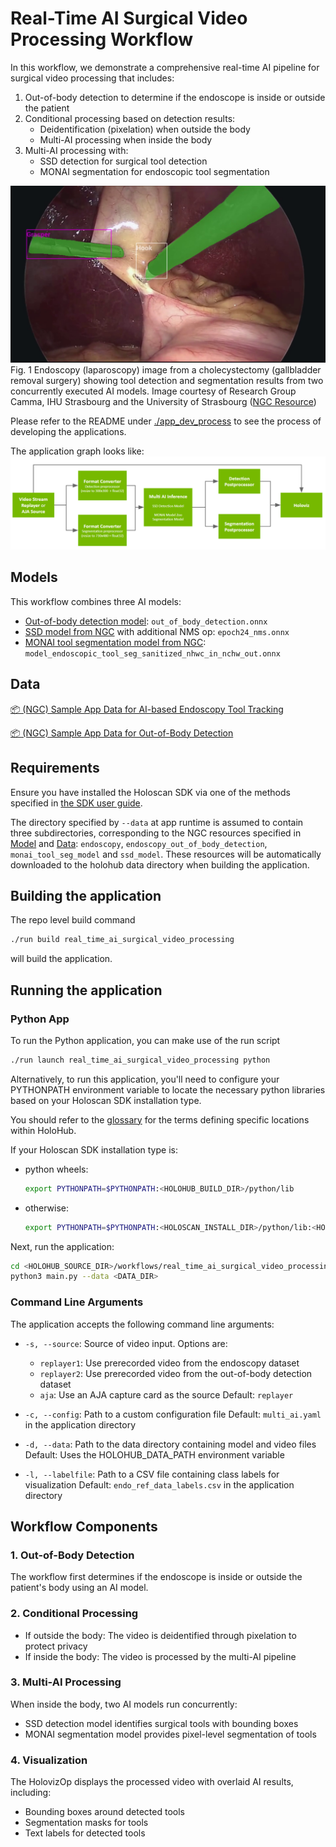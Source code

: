 # Real-Time AI Surgical Video Processing Workflow

In this workflow, we demonstrate a comprehensive real-time AI pipeline for surgical video processing that includes:

1. Out-of-body detection to determine if the endoscope is inside or outside the patient
2. Conditional processing based on detection results:
   - Deidentification (pixelation) when outside the body
   - Multi-AI processing when inside the body
3. Multi-AI processing with:
   - SSD detection for surgical tool detection
   - MONAI segmentation for endoscopic tool segmentation

![](images/app_multiai_endoscopy.png)<br>
Fig. 1 Endoscopy (laparoscopy) image from a cholecystectomy (gallbladder removal surgery) showing tool detection and segmentation results from two concurrently executed AI models.
Image courtesy of Research Group Camma, IHU Strasbourg and the University of Strasbourg ([NGC Resource](https://catalog.ngc.nvidia.com/orgs/nvidia/teams/clara-holoscan/resources/holoscan_endoscopy_sample_data))

Please refer to the README under [./app_dev_process](./app_dev_process/README.md) to see the process of developing the applications.

The application graph looks like:
![](./images/multiai_endoscopy_app_graph.png)

## Models

This workflow combines three AI models:

- [Out-of-body detection model](https://catalog.ngc.nvidia.com/orgs/nvidia/teams/clara-holoscan/resources/holoscan_endoscopy_sample_data): `out_of_body_detection.onnx`
- [SSD model from NGC](https://catalog.ngc.nvidia.com/orgs/nvidia/teams/clara-holoscan/resources/ssd_surgical_tool_detection_model) with additional NMS op: `epoch24_nms.onnx`
- [MONAI tool segmentation model from NGC](https://catalog.ngc.nvidia.com/orgs/nvidia/teams/clara-holoscan/resources/monai_endoscopic_tool_segmentation_model): `model_endoscopic_tool_seg_sanitized_nhwc_in_nchw_out.onnx`

## Data
[📦️ (NGC) Sample App Data for AI-based Endoscopy Tool Tracking](https://catalog.ngc.nvidia.com/orgs/nvidia/teams/clara-holoscan/resources/holoscan_endoscopy_sample_data)

[📦️ (NGC) Sample App Data for Out-of-Body Detection](https://catalog.ngc.nvidia.com/orgs/nvidia/teams/clara-holoscan/resources/holoscan_endoscopy_sample_data)

## Requirements
Ensure you have installed the Holoscan SDK via one of the methods specified in [the SDK user guide](https://docs.nvidia.com/holoscan/sdk-user-guide/sdk_installation.html#development-software-stack).

The directory specified by `--data` at app runtime is assumed to contain three subdirectories, corresponding to the NGC resources specified in [Model](#models) and [Data](#data): `endoscopy`, `endoscopy_out_of_body_detection`, `monai_tool_seg_model` and `ssd_model`. These resources will be automatically downloaded to the holohub data directory when building the application.

## Building the application

The repo level build command 
```sh
./run build real_time_ai_surgical_video_processing
```
will build the application.

## Running the application
### Python App
To run the Python application, you can make use of the run script
```sh
./run launch real_time_ai_surgical_video_processing python
```
Alternatively, to run this application, you'll need to configure your PYTHONPATH environment variable to locate the
necessary python libraries based on your Holoscan SDK installation type.

You should refer to the [glossary](../../README.md#Glossary) for the terms defining specific locations within HoloHub.

If your Holoscan SDK installation type is:

* python wheels:

  ```bash
  export PYTHONPATH=$PYTHONPATH:<HOLOHUB_BUILD_DIR>/python/lib
  ```

* otherwise:

  ```bash
  export PYTHONPATH=$PYTHONPATH:<HOLOSCAN_INSTALL_DIR>/python/lib:<HOLOHUB_BUILD_DIR>/python/lib
  ```
Next, run the application:
```sh
cd <HOLOHUB_SOURCE_DIR>/workflows/real_time_ai_surgical_video_processing/python
python3 main.py --data <DATA_DIR>
```

### Command Line Arguments

The application accepts the following command line arguments:

- `-s, --source`: Source of video input. Options are:
  - `replayer1`: Use prerecorded video from the endoscopy dataset
  - `replayer2`: Use prerecorded video from the out-of-body detection dataset
  - `aja`: Use an AJA capture card as the source
  Default: `replayer`

- `-c, --config`: Path to a custom configuration file
  Default: `multi_ai.yaml` in the application directory

- `-d, --data`: Path to the data directory containing model and video files
  Default: Uses the HOLOHUB_DATA_PATH environment variable

- `-l, --labelfile`: Path to a CSV file containing class labels for visualization
  Default: `endo_ref_data_labels.csv` in the application directory

## Workflow Components

### 1. Out-of-Body Detection
The workflow first determines if the endoscope is inside or outside the patient's body using an AI model.

### 2. Conditional Processing
- If outside the body: The video is deidentified through pixelation to protect privacy
- If inside the body: The video is processed by the multi-AI pipeline

### 3. Multi-AI Processing
When inside the body, two AI models run concurrently:
- SSD detection model identifies surgical tools with bounding boxes
- MONAI segmentation model provides pixel-level segmentation of tools

### 4. Visualization
The HolovizOp displays the processed video with overlaid AI results, including:
- Bounding boxes around detected tools
- Segmentation masks for tools
- Text labels for detected tools
